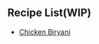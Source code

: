 ## Recipe List(WIP)
- [Chicken Biryani](https://github.com/SharkLava/LaTeX-Recipes/blob/main/Chicken_Biryani/Untitled-1.pdf)
